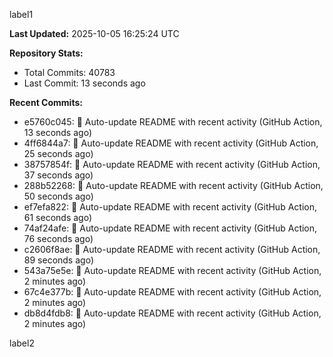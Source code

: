 
label1 
<!-- ACTIVITY_START -->
**Last Updated:** 2025-10-05 16:25:24 UTC

**Repository Stats:**
- Total Commits: 40783
- Last Commit: 13 seconds ago

**Recent Commits:**
- e5760c045: 🤖 Auto-update README with recent activity (GitHub Action, 13 seconds ago)
- 4ff6844a7: 🤖 Auto-update README with recent activity (GitHub Action, 25 seconds ago)
- 38757854f: 🤖 Auto-update README with recent activity (GitHub Action, 37 seconds ago)
- 288b52268: 🤖 Auto-update README with recent activity (GitHub Action, 50 seconds ago)
- ef7efa822: 🤖 Auto-update README with recent activity (GitHub Action, 61 seconds ago)
- 74af24afe: 🤖 Auto-update README with recent activity (GitHub Action, 76 seconds ago)
- c2606f8ae: 🤖 Auto-update README with recent activity (GitHub Action, 89 seconds ago)
- 543a75e5e: 🤖 Auto-update README with recent activity (GitHub Action, 2 minutes ago)
- 67c4e377b: 🤖 Auto-update README with recent activity (GitHub Action, 2 minutes ago)
- db8d4fdb8: 🤖 Auto-update README with recent activity (GitHub Action, 2 minutes ago)
<!-- ACTIVITY_END -->

label2
